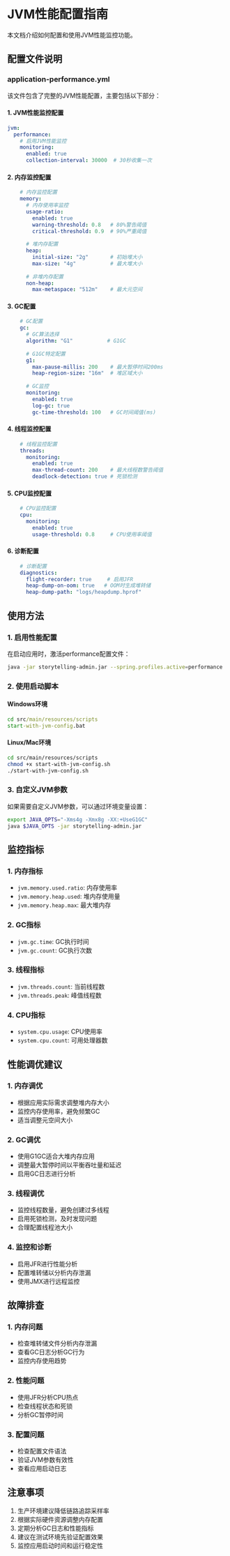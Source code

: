 # JVM性能配置指南

本文档介绍如何配置和使用JVM性能监控功能。

## 配置文件说明

### application-performance.yml

该文件包含了完整的JVM性能配置，主要包括以下部分：

#### 1. JVM性能监控配置

```yaml
jvm:
  performance:
    # 启用JVM性能监控
    monitoring:
      enabled: true
      collection-interval: 30000  # 30秒收集一次
```

#### 2. 内存监控配置

```yaml
    # 内存监控配置
    memory:
      # 内存使用率监控
      usage-ratio:
        enabled: true
        warning-threshold: 0.8   # 80%警告阈值
        critical-threshold: 0.9  # 90%严重阈值
        
      # 堆内存配置
      heap:
        initial-size: "2g"       # 初始堆大小
        max-size: "4g"           # 最大堆大小
        
      # 非堆内存配置
      non-heap:
        max-metaspace: "512m"    # 最大元空间
```

#### 3. GC配置

```yaml
    # GC配置
    gc:
      # GC算法选择
      algorithm: "G1"           # G1GC
      
      # G1GC特定配置
      g1:
        max-pause-millis: 200    # 最大暂停时间200ms
        heap-region-size: "16m"  # 堆区域大小
        
      # GC监控
      monitoring:
        enabled: true
        log-gc: true
        gc-time-threshold: 100   # GC时间阈值(ms)
```

#### 4. 线程监控配置

```yaml
    # 线程监控配置
    threads:
      monitoring:
        enabled: true
        max-thread-count: 200    # 最大线程数警告阈值
        deadlock-detection: true # 死锁检测
```

#### 5. CPU监控配置

```yaml
    # CPU监控配置
    cpu:
      monitoring:
        enabled: true
        usage-threshold: 0.8     # CPU使用率阈值
```

#### 6. 诊断配置

```yaml
    # 诊断配置
    diagnostics:
      flight-recorder: true     # 启用JFR
      heap-dump-on-oom: true   # OOM时生成堆转储
      heap-dump-path: "logs/heapdump.hprof"
```

## 使用方法

### 1. 启用性能配置

在启动应用时，激活performance配置文件：

```bash
java -jar storytelling-admin.jar --spring.profiles.active=performance
```

### 2. 使用启动脚本

#### Windows环境

```cmd
cd src/main/resources/scripts
start-with-jvm-config.bat
```

#### Linux/Mac环境

```bash
cd src/main/resources/scripts
chmod +x start-with-jvm-config.sh
./start-with-jvm-config.sh
```

### 3. 自定义JVM参数

如果需要自定义JVM参数，可以通过环境变量设置：

```bash
export JAVA_OPTS="-Xms4g -Xmx8g -XX:+UseG1GC"
java $JAVA_OPTS -jar storytelling-admin.jar
```

## 监控指标

### 1. 内存指标

- `jvm.memory.used.ratio`: 内存使用率
- `jvm.memory.heap.used`: 堆内存使用量
- `jvm.memory.heap.max`: 最大堆内存

### 2. GC指标

- `jvm.gc.time`: GC执行时间
- `jvm.gc.count`: GC执行次数

### 3. 线程指标

- `jvm.threads.count`: 当前线程数
- `jvm.threads.peak`: 峰值线程数

### 4. CPU指标

- `system.cpu.usage`: CPU使用率
- `system.cpu.count`: 可用处理器数

## 性能调优建议

### 1. 内存调优

- 根据应用实际需求调整堆内存大小
- 监控内存使用率，避免频繁GC
- 适当调整元空间大小

### 2. GC调优

- 使用G1GC适合大堆内存应用
- 调整最大暂停时间以平衡吞吐量和延迟
- 启用GC日志进行分析

### 3. 线程调优

- 监控线程数量，避免创建过多线程
- 启用死锁检测，及时发现问题
- 合理配置线程池大小

### 4. 监控和诊断

- 启用JFR进行性能分析
- 配置堆转储以分析内存泄漏
- 使用JMX进行远程监控

## 故障排查

### 1. 内存问题

- 检查堆转储文件分析内存泄漏
- 查看GC日志分析GC行为
- 监控内存使用趋势

### 2. 性能问题

- 使用JFR分析CPU热点
- 检查线程状态和死锁
- 分析GC暂停时间

### 3. 配置问题

- 检查配置文件语法
- 验证JVM参数有效性
- 查看应用启动日志

## 注意事项

1. 生产环境建议降低链路追踪采样率
2. 根据实际硬件资源调整内存配置
3. 定期分析GC日志和性能指标
4. 建议在测试环境先验证配置效果
5. 监控应用启动时间和运行稳定性